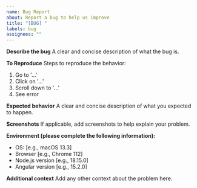 ```yaml
---
name: Bug Report
about: Report a bug to help us improve
title: "[BUG] "
labels: bug
assignees: ""
---
```


**Describe the bug**
A clear and concise description of what the bug is.

**To Reproduce**
Steps to reproduce the behavior:

1. Go to '...'
2. Click on '...'
3. Scroll down to '...'
4. See error

**Expected behavior**
A clear and concise description of what you expected to happen.

**Screenshots**
If applicable, add screenshots to help explain your problem.

**Environment (please complete the following information):**

- OS: [e.g., macOS 13.3]
- Browser [e.g., Chrome 112]
- Node.js version [e.g., 18.15.0]
- Angular version [e.g., 15.2.0]

**Additional context**
Add any other context about the problem here.
